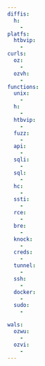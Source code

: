 ```yaml
---
diffis:
  h:
    -
platfs:
  htbvip:
    -
curls:
  oz:
    -
  ozvh:
    -
functions:
  unix:
    -
  h:
    -
  htbvip:
    -
  fuzz:
    -
  api:
    -
  sqli:
    -
  sql:
    -
  hc:
    -
  ssti:
    -
  rce:
    -
  bre:
    -
  knock:
    -
  creds:
    -
  tunnel:
    -
  ssh:
    -
  docker:
    -
  sudo:
    -

wals:
  ozwu:
    -
  ozvi:
    -
---
```

